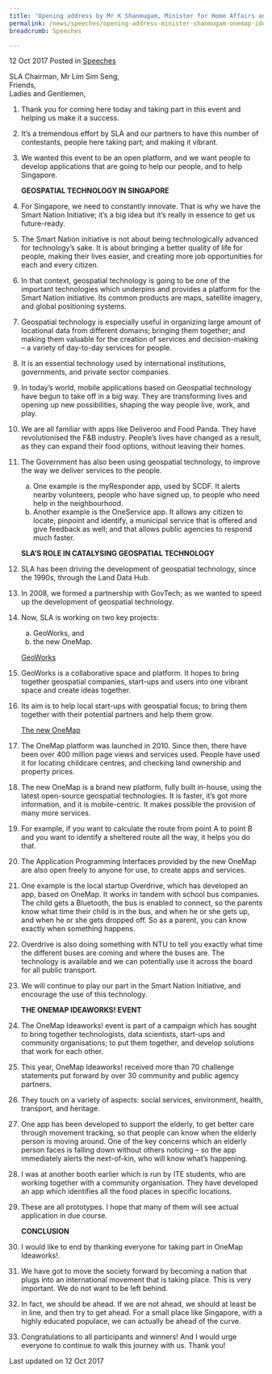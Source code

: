 ```yaml
---
title: 'Opening address by Mr K Shanmugam, Minister for Home Affairs and Minister for Law, at the OneMap IdeaWorks! exhibition and award ceremony'
permalink: /news/speeches/opening-address-minister-shanmugam-onemap-ideaworks-121017/
breadcrumb: Speeches

---
```



12 Oct 2017 Posted in [Speeches](/news/speeches)

SLA Chairman, Mr Lim Sim Seng,  
Friends,  
Ladies and Gentlemen,  

 1. Thank you for coming here today and taking part in this event and helping us make it a success.
 
 2. It’s a tremendous effort by SLA and our partners to have this number of contestants, people here taking part; and making it vibrant.
 
 3. We wanted this event to be an open platform, and we want people to develop applications that are going to help our people, and to help Singapore.

    **GEOSPATIAL TECHNOLOGY IN SINGAPORE**
    
 4. For Singapore, we need to constantly innovate. That is why we have the Smart Nation Initiative; it’s a big idea but it’s really in essence to get us future-ready.

 


 5. The Smart Nation initiative is not about being technologically advanced for technology’s sake. It is about bringing a better quality of life for people, making their lives easier, and creating more job opportunities for each and every citizen.


 6. In that context, geospatial technology is going to be one of the important technologies which underpins and provides a platform for the Smart Nation initiative. Its common products are maps, satellite imagery, and global positioning systems.

 7. Geospatial technology is especially useful in organizing large amount of locational data from different domains; bringing them together; and making them valuable for the creation of services and decision-making – a variety of day-to-day services for people.

 

 8. It is an essential technology used by international institutions, governments, and private sector companies.

 

 9. In today’s world, mobile applications based on Geospatial technology have begun to take off in a big way. They are transforming lives and opening up new possibilities, shaping the way people live, work, and play.

 

10. We are all familiar with apps like Deliveroo and Food Panda. They have revolutionised the F&B industry. People’s lives have changed as a result, as they can expand their food options, without leaving their homes.

 

11. The Government has also been using geospatial technology, to improve the way we deliver services to the people.
    <ol style="list-style-type: lower-alpha">
    <li>One example is the myResponder app, used by SCDF. It alerts nearby volunteers, people who have signed up, to people who need         help in the neighbourhood. </li>
    <li> Another example is the OneService app. It allows any citizen to locate, pinpoint and identify, a municipal service that is         offered and give feedback as well; and that allows public agencies to respond much faster. </li>
    </ol>
    
    **SLA’S ROLE IN CATALYSING GEOSPATIAL TECHNOLOGY**


12. SLA has been driving the development of geospatial technology, since the 1990s, through the Land Data Hub. 

 

13. In 2008, we formed a partnership with GovTech; as we wanted to speed up the development of geospatial technology.



14. Now, SLA is working on two key projects:
    <ol style="list-style-type: lower-alpha" class="ol-no-margin">
    <li>GeoWorks, and</li>
    <li>the new OneMap.</li>
    </ol>

    <u>GeoWorks</u>


15. GeoWorks is a collaborative space and platform. It hopes to bring together geospatial companies, start-ups and users into one vibrant space and create ideas together.


16. Its aim is to help local start-ups with geospatial focus; to bring them together with their potential partners and help them grow.
    
    <u>The new OneMap</u>


17. The OneMap platform was launched in 2010. Since then, there have been over 400 million page views and services used. People have used it for locating childcare centres, and checking land ownership and property prices.

 

18. The new OneMap is a brand new platform, fully built in-house, using the latest open-source geospatial technologies. It is faster, it’s got more information, and it is mobile-centric. It makes possible the provision of many more services.

 

19. For example, if you want to calculate the route from point A to point B and you want to identify a sheltered route all the way, it helps you do that.

 

20. The Application Programming Interfaces provided by the new OneMap are also open freely to anyone for use, to create apps and services.

 

21. One example is the local startup Overdrive, which has developed an app, based on OneMap. It works in tandem with school bus companies. The child gets a Bluetooth, the bus is enabled to connect, so the parents know what time their child is in the bus, and when he or she gets up, and when he or she gets dropped off. So as a parent, you can know exactly when something happens.

                                                      

22. Overdrive is also doing something with NTU to tell you exactly what time the different buses are coming and where the buses are. The technology is available and we can potentially use it across the board for all public transport.

 

23. We will continue to play our part in the Smart Nation Initiative, and encourage the use of this technology.
    
    **THE ONEMAP IDEAWORKS! EVENT**


24. The OneMap Ideaworks! event is part of a campaign which has sought to bring together technologists, data scientists, start-ups and community organisations; to put them together, and develop solutions that work for each other.

 

25. This year, OneMap Ideaworks! received more than 70 challenge statements put forward by over 30 community and public agency partners.

 

26. They touch on a variety of aspects: social services, environment, health, transport, and heritage.

 

27. One app has been developed to support the elderly, to get better care through movement tracking, so that people can know when the elderly person is moving around. One of the key concerns which an elderly person faces is falling down without others noticing – so the app immediately alerts the next-of-kin, who will know what’s happening.

 

28. I was at another booth earlier which is run by ITE students, who are working together with a community organisation. They have developed an app which identifies all the food places in specific locations.



29. These are all prototypes.  I hope that many of them will see actual application in due course.

    **CONCLUSION**


30. I would like to end by thanking everyone for taking part in OneMap Ideaworks!.

 

31. We have got to move the society forward by becoming a nation that plugs into an international movement that is taking place. This is very important.  We do not want to be left behind.  


32. In fact, we should be ahead. If we are not ahead, we should at least be in line, and then try to get ahead. For a small place like Singapore, with a highly educated populace, we can actually be ahead of the curve.

 

33. Congratulations to all participants and winners! And I would urge everyone to continue to walk this journey with us. Thank you!


<p class="right-side-updated">Last updated on 12 Oct 2017</p>
